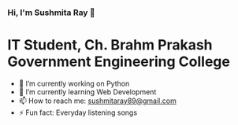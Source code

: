 ### Hi, I'm Sushmita Ray 👋 ###

# IT Student, Ch. Brahm Prakash Government Engineering College 

- 🔭 I’m currently working on Python
- 🌱 I’m currently learning Web Development
- 📫 How to reach me: sushmitaray89@gmail.com
- ⚡ Fun fact: Everyday listening songs
